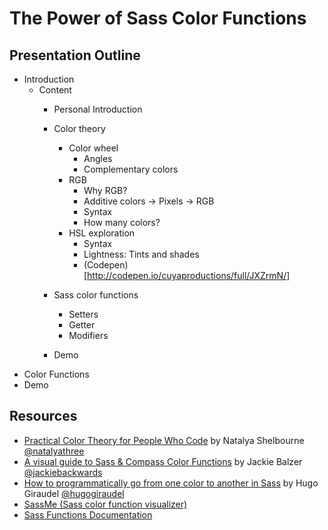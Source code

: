 # The Power of Sass Color Functions

## Presentation Outline
- Introduction
  - Content
    - Personal Introduction
    - Color theory
      - Color wheel
        - Angles
        - Complementary colors
      - RGB
        - Why RGB?
        - Additive colors -> Pixels -> RGB
        - Syntax
        - How many colors?
      - HSL exploration
        - Syntax
        - Lightness: Tints and shades
        - (Codepen)[http://codepen.io/cuyaproductions/full/JXZrmN/]

    - Sass color functions
      - Setters
      - Getter
      - Modifiers
    - Demo
- Color Functions
- Demo


## Resources
- [Practical Color Theory for People Who Code](http://tallys.github.io/color-theory/) by Natalya Shelbourne [@natalyathree](http://twitter/natalyathree)
- [A visual guide to Sass & Compass Color Functions](http://jackiebalzer.com/color) by Jackie Balzer [@jackiebackwards](http://twitter/jackiebackwards)
- [How to programmatically go from one color to another in Sass](http://thesassway.com/advanced/how-to-programtically-go-from-one-color-to-another-in-sass) by Hugo Giraudel [@hugogiraudel](http://twitter/hugogiraudel)
- [SassMe (Sass color function visualizer)](http://sassme.arc90.com/)
- [Sass Functions Documentation](http://sass-lang.com/documentation/Sass/Script/Functions.html)
